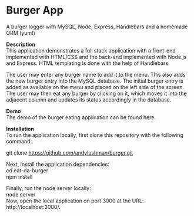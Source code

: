 # Burger App
A burger logger with MySQL, Node, Express, Handlebars and a homemade ORM (yum!)


**Description**  
This application demonstrates a full stack application with a front-end implemented with HTML/CSS and the back-end implemented with Node.js and Express. HTML templating is done with the help of Handlebars.

The user may enter any burger name to add it to the menu. This also adds the new burger entry into the MySQL database. The initial burger entry is added as available on the menu and placed on the left side of the screen. The user may then eat any burger by clicking on it, which moves it into the adjacent column and updates its status accordingly in the database.

**Demo**  
The demo of the burger eating application can be found here.

**Installation**  
To run the application locally, first clone this repository with the following command:  

git clone https://github.com/andylushman/burger.git  

Next, install the application dependencies:  
cd eat-da-burger  
npm install  

Finally, run the node server locally:  
node server  
Now, open the local application on port 3000 at the URL: http://localhost:3000/.  
